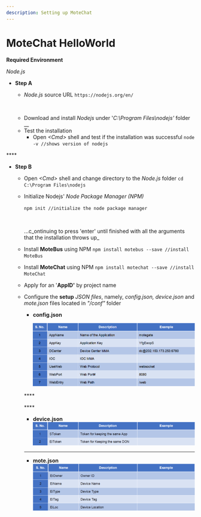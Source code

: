 ```yaml
---
description: Setting up MoteChat
---
```


# MoteChat HelloWorld

**Required Environment**

_Node.js_

* **Step A**  


  * _Node.js_ source URL  `https://nodejs.org/en/`

  ​  


  * Download and install _Nodejs_ under '_C:\Program Files\nodejs'_ folder  __
  * Test the installation 
    * Open _&lt;Cmd&gt;_ shell and test if the installation was successful   `node -v //shows version of nodejs`

\*\*\*\*

* **Step B**  


  * Open _&lt;Cmd&gt;_ shell and change directory to the _Node.js_ folder   `cd C:\Program Files\nodejs`  
  * Initialize Nodejs' _Node Package Manager \(NPM\)_   
  
    `npm init //initialize the node package manager`

    ​

     ...c_ontinuing to press 'enter' until finished with all the arguments that the installation throws up_  
  

  *  Install **MoteBus** using NPM  `npm install motebus --save //install MoteBus`

  


  * Install **MoteChat** using NPM  `npm install motechat --save //install MoteChat`

  


  * Apply for an '**AppID'** by project name  
  * Configure the **setup** _JSON files_, namely, _config.json, device.json_ and _mote.json_ files located in _"/conf"_ folder  


    * **config.json**  
  

      ![](../.gitbook/assets/mc_api_config_json%20%281%29.png)

    \*\*\*\*

    \*\*\*\*

    * **device.json**   ![](../.gitbook/assets/mc_api_device_json%20%281%29.png) 

  
    ****

    * **mote.json**   ![](../.gitbook/assets/mc_api_mote_json%20%281%29.png) 

